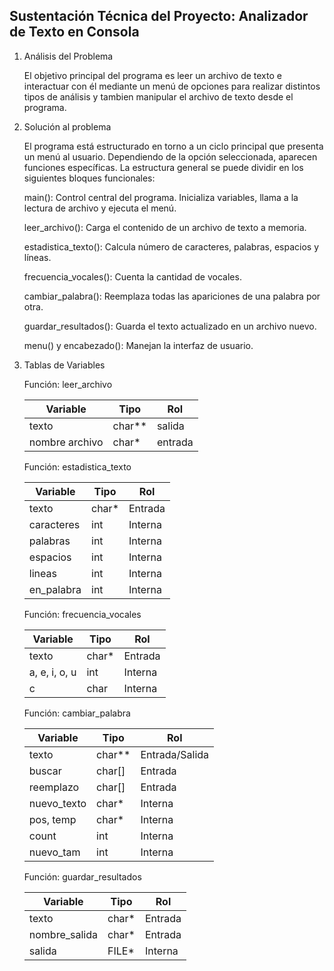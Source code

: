 ## Sustentación Técnica del Proyecto: Analizador de Texto en Consola

1. Análisis del Problema

    El objetivo principal del programa es leer un archivo de texto e interactuar con él mediante un menú de opciones para realizar distintos tipos de análisis y tambien manipular el archivo de texto desde el programa.


2. Solución al problema

    El programa está estructurado en torno a un ciclo principal que presenta un menú al usuario. Dependiendo de la opción seleccionada, aparecen funciones específicas. La estructura general se puede dividir en los siguientes bloques funcionales:

    main(): Control central del programa. Inicializa variables, llama a la lectura de archivo y ejecuta el menú.

    leer_archivo(): Carga el contenido de un archivo de texto a memoria.

    estadistica_texto(): Calcula número de caracteres, palabras, espacios y líneas.

    frecuencia_vocales(): Cuenta la cantidad de vocales.

    cambiar_palabra(): Reemplaza todas las apariciones de una palabra por otra.

    guardar_resultados(): Guarda el texto actualizado en un archivo nuevo.

    menu() y encabezado(): Manejan la interfaz de usuario.



3. Tablas de Variables

    Función: leer_archivo


   | Variable | Tipo | Rol |
   |----------|------|-----|
   | texto    | char**| salida |
   | nombre archivo    | char*  | entrada |


    Función: estadistica_texto


    | Variable     | Tipo   | Rol     |
    |--------------|--------|---------|
    | texto        | char*  | Entrada |
    | caracteres   | int    | Interna |
    | palabras     | int    | Interna |
    | espacios     | int    | Interna |
    | lineas       | int    | Interna |
    | en_palabra   | int    | Interna |

    Función: frecuencia_vocales

    | Variable     | Tipo   | Rol     |
    |--------------|--------|---------|
    | texto        | char*  | Entrada |
    | a, e, i, o, u| int    | Interna |
    | c            | char   | Interna |


    Función: cambiar_palabra

    | Variable      | Tipo     | Rol            |
    |---------------|----------|----------------|
    | texto         | char**   | Entrada/Salida |
    | buscar        | char[]   | Entrada        |
    | reemplazo     | char[]   | Entrada        |
    | nuevo_texto   | char*    | Interna        |
    | pos, temp     | char*    | Interna        |
    | count         | int      | Interna        |
    | nuevo_tam     | int      | Interna        |


    Función: guardar_resultados

    | Variable       | Tipo   | Rol     |
    |----------------|--------|---------|
    | texto          | char*  | Entrada |
    | nombre_salida  | char*  | Entrada |
    | salida         | FILE*  | Interna |
